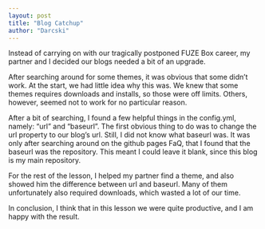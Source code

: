 ```yaml
---
layout: post
title: "Blog Catchup"
author: "Darcski"
---
```


Instead of carrying on with our tragically postponed FUZE Box career, my partner and I decided our blogs needed a bit of an upgrade.

After searching around for some themes, it was obvious that some didn’t work. At the start, we had little idea why this was. We knew that some themes requires downloads and installs, so those were off limits. Others, however, seemed not to work for no particular reason.

After a bit of searching, I found a few helpful  things in the config.yml, namely: “url” and “baseurl”. The first obvious thing to do was to change the url property to our blog’s url. Still, I did not know what baseurl was. It was only after searching around on the github pages FaQ, that I found that the baseurl was the repository. This meant I could leave it blank, since this blog is my main repository.

For the rest of the lesson, I helped my partner find a theme, and also showed him the difference between url and baseurl. Many of them unfortunately also required downloads, which wasted a lot of our time.

In conclusion, I think that in this lesson we were quite productive, and I am happy with the result.
